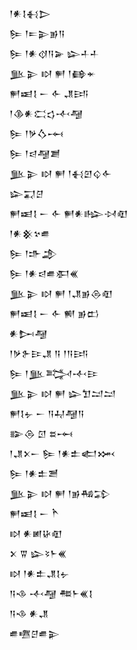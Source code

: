 <div class='block'>
<div class='line'>𒁹𒀭𒋙𒈬𒆕</div>
<div class='line'>𒌉 𒁹𒋰𒉌𒂊𒀀</div>
<div class='line'>𒌉 𒁹𒀭𒋼𒀀𒅕 𒇽𒈦𒈦</div>
<div class='line'>𒆥𒉌 𒊭 𒂍 𒁹𒂵𒄬</div>
<div class='line'>𒂍𒀜𒋙 𒀸 𒅆 𒂗𒅀</div>
<div class='line'>𒁹𒆠𒀭𒀫𒌓𒋾𒆷</div>
<div class='line'>𒌉 𒁹𒃻𒋝𒆰</div>
<div class='line'>𒌉 𒁹𒁀𒆷𒋢</div>
<div class='line'>𒆥𒉌 𒊭 𒂍 𒁹𒈬𒇻𒌒𒅆</div>
<div class='line'>𒇽𒍑𒆪</div>
<div class='line'>𒂍𒀜𒋙 𒀸 𒅆 𒂍𒀭𒈗𒀴𒊏</div>
<div class='line'>𒁹𒀭𒆜𒆳𒌑</div>
<div class='line'>𒌉 𒁹𒈥𒂁</div>
<div class='line'>𒌉 𒁹𒀭𒁀𒌑𒀳𒌍</div>
<div class='line'>𒆥𒉌 𒊭 𒂍 𒁹𒂗𒂊𒁲𒊏</div>
<div class='line'>𒂍𒀜𒋙 𒀸 𒅆 𒆍 𒂊𒆗</div>
<div class='line'>𒀭𒄖𒆷</div>
<div class='line'>𒁹𒃻𒉿𒄿𒂗 𒀀 𒁹𒀀𒅀</div>
<div class='line'>𒌉 𒁹𒆥𒅋𒋾𒄿</div>
<div class='line'>𒆥𒉌 𒊭 𒂍 𒇽𒈣𒁺𒁺</div>
<div class='line'>𒂍𒋙𒉡 𒀸 𒀀𒄷𒆷𒀀</div>
<div class='line'>𒅔𒁲 𒇥 𒊺𒆰</div>
<div class='line'>𒁹𒂗𒉽𒀸 𒌉 𒁹𒀭𒉺𒅗𒈲</div>
<div class='line'>𒌉 𒁹𒀭𒉺𒍪</div>
<div class='line'>𒆥𒉌 𒊭 𒂍 𒁹𒂊𒄀𒁉</div>
<div class='line'>𒂍𒀜𒋙 𒀸 𒋻</div>
<div class='line'>𒊭 𒀭𒅖𒄩𒊏</div>
<div class='line'>𒉽 𒐊 𒇽𒂟𒈨𒌍</div>
<div class='line'>𒊭 𒁹𒀭𒉺𒂗𒋙𒉡</div>
<div class='line'>𒀀𒈾 𒋾𒆷 𒍣𒈨𒌍𒋙</div>
<div class='line'>𒀀𒈾 𒀭𒂗</div>
<div class='line'>𒌑𒍠𒆪𒌑𒉌</div>
</div>